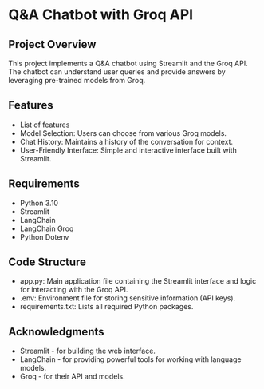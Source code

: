 
# Q&A Chatbot with Groq API

## Project Overview
This project implements a Q&A chatbot using Streamlit and the Groq API. The chatbot can understand user queries and provide answers by leveraging pre-trained models from Groq.

## Features
- List of features
- Model Selection: Users can choose from various Groq models.
- Chat History: Maintains a history of the conversation for context.
- User-Friendly Interface: Simple and interactive interface built with Streamlit.

## Requirements
- Python 3.10
- Streamlit
- LangChain
- LangChain Groq
- Python Dotenv

## Code Structure
- app.py: Main application file containing the Streamlit interface and logic for interacting with the Groq API.
- .env: Environment file for storing sensitive information (API keys).
- requirements.txt: Lists all required Python packages.
## Acknowledgments
- Streamlit - for building the web interface.
- LangChain - for providing powerful tools for working with language models.
- Groq - for their API and models.
